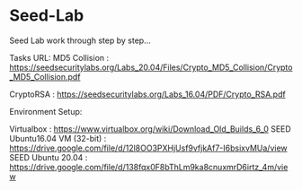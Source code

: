 # Seed-Lab
Seed Lab work through step by step...

Tasks URL:
MD5 Collision : https://seedsecuritylabs.org/Labs_20.04/Files/Crypto_MD5_Collision/Crypto_MD5_Collision.pdf

CryptoRSA : https://seedsecuritylabs.org/Labs_16.04/PDF/Crypto_RSA.pdf

Environment Setup:

Virtualbox : https://www.virtualbox.org/wiki/Download_Old_Builds_6_0
SEED Ubuntu16.04 VM (32-bit) : https://drive.google.com/file/d/12l8OO3PXHjUsf9vfjkAf7-I6bsixvMUa/view
SEED Ubuntu 20.04 : https://drive.google.com/file/d/138fqx0F8bThLm9ka8cnuxmrD6irtz_4m/view
